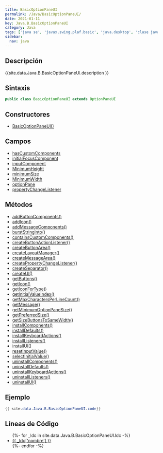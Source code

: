 ```yaml
---
title: BasicOptionPaneUI
permalink: /Java/BasicOptionPaneUI/
date: 2021-01-11
key: Java.B.BasicOptionPaneUI
category: Java
tags: ['java se', 'javax.swing.plaf.basic', 'java.desktop', 'clase java', 'Java 1.0']
sidebar: 
  nav: java
---
```


## Descripción
{{site.data.Java.B.BasicOptionPaneUI.description }}

## Sintaxis
~~~java
public class BasicOptionPaneUI extends OptionPaneUI
~~~

## Constructores
* [BasicOptionPaneUI()](/Java/BasicOptionPaneUI/BasicOptionPaneUI/)

## Campos
* [hasCustomComponents](/Java/BasicOptionPaneUI/hasCustomComponents/)
* [initialFocusComponent](/Java/BasicOptionPaneUI/initialFocusComponent/)
* [inputComponent](/Java/BasicOptionPaneUI/inputComponent/)
* [MinimumHeight](/Java/BasicOptionPaneUI/MinimumHeight/)
* [minimumSize](/Java/BasicOptionPaneUI/minimumSize/)
* [MinimumWidth](/Java/BasicOptionPaneUI/MinimumWidth/)
* [optionPane](/Java/BasicOptionPaneUI/optionPane/)
* [propertyChangeListener](/Java/BasicOptionPaneUI/propertyChangeListener/)

## Métodos
* [addButtonComponents()](/Java/BasicOptionPaneUI/addButtonComponents/)
* [addIcon()](/Java/BasicOptionPaneUI/addIcon/)
* [addMessageComponents()](/Java/BasicOptionPaneUI/addMessageComponents/)
* [burstStringInto()](/Java/BasicOptionPaneUI/burstStringInto/)
* [containsCustomComponents()](/Java/BasicOptionPaneUI/containsCustomComponents/)
* [createButtonActionListener()](/Java/BasicOptionPaneUI/createButtonActionListener/)
* [createButtonArea()](/Java/BasicOptionPaneUI/createButtonArea/)
* [createLayoutManager()](/Java/BasicOptionPaneUI/createLayoutManager/)
* [createMessageArea()](/Java/BasicOptionPaneUI/createMessageArea/)
* [createPropertyChangeListener()](/Java/BasicOptionPaneUI/createPropertyChangeListener/)
* [createSeparator()](/Java/BasicOptionPaneUI/createSeparator/)
* [createUI()](/Java/BasicOptionPaneUI/createUI/)
* [getButtons()](/Java/BasicOptionPaneUI/getButtons/)
* [getIcon()](/Java/BasicOptionPaneUI/getIcon/)
* [getIconForType()](/Java/BasicOptionPaneUI/getIconForType/)
* [getInitialValueIndex()](/Java/BasicOptionPaneUI/getInitialValueIndex/)
* [getMaxCharactersPerLineCount()](/Java/BasicOptionPaneUI/getMaxCharactersPerLineCount/)
* [getMessage()](/Java/BasicOptionPaneUI/getMessage/)
* [getMinimumOptionPaneSize()](/Java/BasicOptionPaneUI/getMinimumOptionPaneSize/)
* [getPreferredSize()](/Java/BasicOptionPaneUI/getPreferredSize/)
* [getSizeButtonsToSameWidth()](/Java/BasicOptionPaneUI/getSizeButtonsToSameWidth/)
* [installComponents()](/Java/BasicOptionPaneUI/installComponents/)
* [installDefaults()](/Java/BasicOptionPaneUI/installDefaults/)
* [installKeyboardActions()](/Java/BasicOptionPaneUI/installKeyboardActions/)
* [installListeners()](/Java/BasicOptionPaneUI/installListeners/)
* [installUI()](/Java/BasicOptionPaneUI/installUI/)
* [resetInputValue()](/Java/BasicOptionPaneUI/resetInputValue/)
* [selectInitialValue()](/Java/BasicOptionPaneUI/selectInitialValue/)
* [uninstallComponents()](/Java/BasicOptionPaneUI/uninstallComponents/)
* [uninstallDefaults()](/Java/BasicOptionPaneUI/uninstallDefaults/)
* [uninstallKeyboardActions()](/Java/BasicOptionPaneUI/uninstallKeyboardActions/)
* [uninstallListeners()](/Java/BasicOptionPaneUI/uninstallListeners/)
* [uninstallUI()](/Java/BasicOptionPaneUI/uninstallUI/)

## Ejemplo
~~~java
{{ site.data.Java.B.BasicOptionPaneUI.code}}
~~~

## Líneas de Código
<ul>
{%- for _ldc in site.data.Java.B.BasicOptionPaneUI.ldc -%}
   <li>
       <a href="{{_ldc['url'] }}">{{ _ldc['nombre'] }}</a>
   </li>
{%- endfor -%}
</ul>
